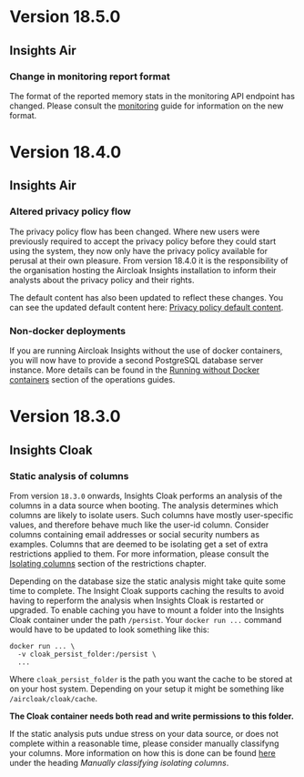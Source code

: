 # Version 18.5.0

## Insights Air

### Change in monitoring report format

The format of the reported memory stats in the monitoring API endpoint has changed.
Please consult the [monitoring](/ops/monitoring.md) guide for information on the new
format.

# Version 18.4.0

## Insights Air

### Altered privacy policy flow

The privacy policy flow has been changed. Where new users were previously required to accept the privacy policy
before they could start using the system, they now only have the privacy policy available for perusal at their
own pleasure. From version 18.4.0 it is the responsibility of the organisation hosting the Aircloak Insights
installation to inform their analysts about the privacy policy and their rights.

The default content has also been updated to reflect these changes. You can see the updated default content here:
[Privacy policy default content](upgrade/1804_privacy_policy.md).

### Non-docker deployments

If you are running Aircloak Insights without the use of docker containers, you will now have to provide a
second PostgreSQL database server instance. More details can be found in the [Running without Docker containers](/ops/configuration.html#running-without-docker-containers)
section of the operations guides.

# Version 18.3.0

## Insights Cloak

### Static analysis of columns

From version `18.3.0` onwards, Insights Cloak performs an analysis of the columns in a data source when booting.
The analysis determines which columns are likely to isolate users.
Such columns have mostly user-specific values, and therefore behave much like the user-id column. Consider columns containing email addresses or social security numbers as examples.
Columns that are deemed to be isolating get a set of extra restrictions applied to them.
For more information, please consult the [Isolating columns](/sql/restrictions.md#isolating-columns)
section of the restrictions chapter.

Depending on the database size the static analysis might take quite some time to complete. The Insight Cloak
supports caching the results to avoid having to reperform the analysis when Insights Cloak is restarted or upgraded.
To enable caching you have to mount a folder into the Insights Cloak container under the path `/persist`.
Your `docker run ...` command would have to be updated to look something like this:

```
docker run ... \
  -v cloak_persist_folder:/persist \
  ...
```

Where `cloak_persist_folder` is the path you want the cache to be stored at on your host system.
Depending on your setup it might be something like `/aircloak/cloak/cache`.

__The Cloak container needs both read and write permissions to this folder.__

If the static analysis puts undue stress on your data source, or does not complete within a reasonable time, please
consider manually classifyng your columns. More information on how this is done can be found
[here](configuration.md#insights-cloak-configuration) under the heading _Manually classifying isolating columns_.
